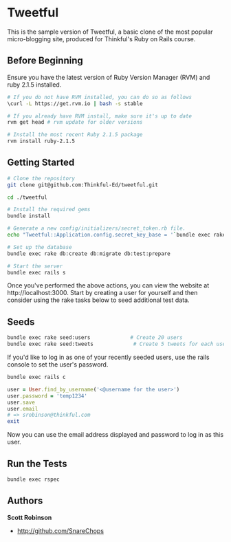 Tweetful
=============

This is the sample version of Tweetful, a basic clone of the most popular micro-blogging site, produced for Thinkful's Ruby on Rails course.

Before Beginning
-------------

Ensure you have the latest version of Ruby Version Manager (RVM) and ruby 2.1.5 installed.

```sh
# If you do not have RVM installed, you can do so as follows
\curl -L https://get.rvm.io | bash -s stable

# If you already have RVM install, make sure it's up to date
rvm get head # rvm update for older versions

# Install the most recent Ruby 2.1.5 package
rvm install ruby-2.1.5
```

Getting Started
-------------

```sh
# Clone the repository
git clone git@github.com:Thinkful-Ed/tweetful.git

cd ./tweetful

# Install the required gems
bundle install

# Generate a new config/initializers/secret_token.rb file.
echo "Tweetful::Application.config.secret_key_base = '`bundle exec rake secret`'" > config/initializers/secret_token.rb

# Set up the database
bundle exec rake db:create db:migrate db:test:prepare

# Start the server
bundle exec rails s
```

Once you've performed the above actions, you can view the website at http://localhost:3000.
Start by creating a user for yourself and then consider using the rake tasks below to seed
additional test data.

Seeds
-------------

```sh
bundle exec rake seed:users             # Create 20 users
bundle exec rake seed:tweets             # Create 5 tweets for each user
```

If you'd like to log in as one of your recently seeded users, use the rails console to
set the user's password.

```sh
bundle exec rails c
```

```ruby
user = User.find_by_username('<@username for the user>')
user.password = 'temp1234'
user.save
user.email
# => srobinson@thinkful.com
exit
```

Now you can use the email address displayed and password to log in as this user.

Run the Tests
-------------

```sh
bundle exec rspec
```

Authors
-------

**Scott Robinson**

- http://github.com/SnareChops
